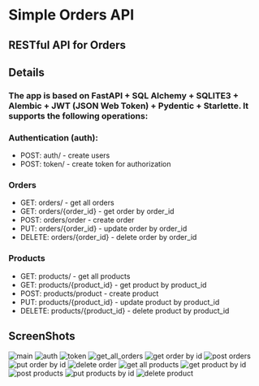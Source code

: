 # Simple Orders API
## RESTful API for Orders
## Details
### The app is based on FastAPI + SQL Alchemy + SQLITE3 + Alembic + JWT (JSON Web Token) + Pydentic + Starlette. It supports the following operations:
### Authentication (auth):
- POST: auth/ - create users
- POST: token/ - create token for authorization
### Orders
- GET: orders/ - get all orders
- GET: orders/{order_id} - get order by order_id
- POST: orders/order - create order
- PUT: orders/{order_id} - update order by order_id
- DELETE: orders/{order_id} - delete order by order_id
### Products
- GET: products/ - get all products
- GET: products/{product_id} - get product by product_id
- POST: products/product - create product
- PUT: products/{product_id} - update product by product_id
- DELETE: products/{product_id} - delete product by product_id
## ScreenShots
![main](https://user-images.githubusercontent.com/59261346/236229718-5a58f928-e2c3-401d-9f0d-285baa95174b.png)
![auth](https://user-images.githubusercontent.com/59261346/236229817-9e3a73e0-5aae-4cfb-8020-a4e956c9bca9.png)
![token](https://user-images.githubusercontent.com/59261346/236229943-718ccf79-d22f-49ba-ad79-aab4c9cd1e4e.png)
![get_all_orders](https://user-images.githubusercontent.com/59261346/236230021-d9bf5db6-a578-4e89-a37e-2b285c6e4a05.png)
![get order by id](https://user-images.githubusercontent.com/59261346/236230104-de19b74f-720d-464b-9e8e-db7cad2f8147.png)
![post orders](https://user-images.githubusercontent.com/59261346/236230170-18e066c1-ddc3-4be3-9555-b41864f99729.png)
![put order by id](https://user-images.githubusercontent.com/59261346/236230233-f60f0d55-be5c-486d-baa2-b2eb87f84b17.png)
![delete order](https://user-images.githubusercontent.com/59261346/236230293-9654f27c-85a3-4f38-ba66-7aac6aabda71.png)
![get all products](https://user-images.githubusercontent.com/59261346/236230387-b57cba46-c334-4f82-be71-4ad868fc8c62.png)
![get product by id](https://user-images.githubusercontent.com/59261346/236230424-c1d61b09-855c-43f0-9c50-f0d4688eee28.png)
![post products](https://user-images.githubusercontent.com/59261346/236230495-315034cd-215c-490b-be37-2f48931b8871.png)
![put products by id](https://user-images.githubusercontent.com/59261346/236230570-6d81100c-4dac-484e-b223-ec59326a07e9.png)
![delete product](https://user-images.githubusercontent.com/59261346/236230641-b619de6d-c756-4ea8-9c84-8cf6ddbf1d01.png)

